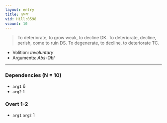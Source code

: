```yaml
---
layout: entry
title: ཉམས་
vid: Hill:0598
vcount: 10
---
```

> To deteriorate, to grow weak, to decline DK\. To deteriorate, decline, perish, come to ruin DS\. To degenerate, to decline, to deteriorate TC\.

* Volition: _Involuntary_
* Arguments: _Abs-Obl_

---

### Dependencies (N = 10)
* `arg1` 6
* `arg2` 1


### Overt 1-2
* `arg1` `arg2` 1
